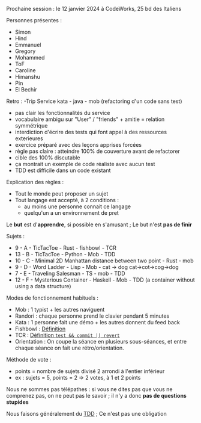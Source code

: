 Prochaine session : le 12 janvier 2024  à CodeWorks, 25 bd des Italiens

Personnes présentes :
- Simon
- Hind
- Emmanuel
- Gregory
- Mohammed
- ToF
- Caroline
- Himanshu
- Pin
- El Bechir

Retro :
-Trip Service kata - java - mob (refactoring d'un code sans test) 
  - pas clair les fonctionnalités du service
  - vocabulaire ambigu sur "User" / "friends" + amitie = relation symmétrique
  - interdiction d'écrire des tests qui font appel à des ressources exterieures
  - exercice préparé avec des leçons apprises forcées
  - règle pas claire : atteindre 100% de couverture avant de refactorer
  - cible des 100% discutable
  - ça montrait un exemple de code réaliste avec aucun test
  - TDD est difficile dans un code existant

Explication des règles :
- Tout le monde peut proposer un sujet
- Tout langage est accepté, à 2 conditions :
  - au moins une personne connait ce langage
  - quelqu'un a un environnement de pret

Le **but** est d'**apprendre**, si possible en s'amusant ;
Le but n'est **pas de finir**

Sujets :
- 9 - A - TicTacToe - Rust - fishbowl - TCR 
- 13 - B - TicTacToe - Python - Mob - TDD 
- 10 - C - Minimal 2D Manhattan distance between two point - Rust - mob 
- 9 - D - Word Ladder - Lisp - Mob - cat -> dog cat->cot->cog->dog
- 7 - E - Traveling Salesman - TS - mob - TDD
- 12 - F - Mysterious Container - Haskell - Mob - TDD (a container without using a data structure) 

Modes de fonctionnement habituels :
- Mob : 1 typist + les autres naviguent
- Randori : chaque personne prend le clavier pendant 5 minutes
- Kata : 1 personne fait une démo + les autres donnent du feed back
- Fishbowl : [Définition](https://en.wikipedia.org/wiki/Fishbowl_(conversation))
- TCR : [Définition `test && commit || revert`](https://medium.com/@kentbeck_7670/test-commit-revert-870bbd756864)
- Orientation : On coupe la séance en plusieurs sous-séances,
  et entre chaque séance on fait une rétro/orientation.

Méthode de vote :
- points = nombre de sujets divisé 2 arrondi à l'entier inférieur
- ex : sujets = 5, points = 2 => 2 votes, à 1 et 2 points

Nous ne sommes pas télépathes :
si vous ne dites pas que vous ne comprenez pas, on ne peut pas le savoir ;
il n'y a donc **pas de questions stupides**

Nous faisons généralement du [TDD](https://fr.wikipedia.org/wiki/Test_driven_development) ;
Ce n'est pas une obligation
